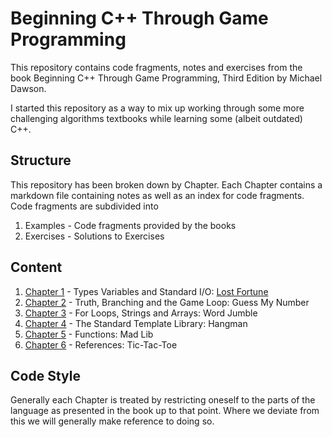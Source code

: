 # Beginning C++ Through Game Programming

This repository contains code fragments, notes and exercises from the book Beginning C++ Through Game Programming, Third Edition by Michael Dawson.

I started this repository as a way to mix up working through some more challenging algorithms textbooks while learning some (albeit outdated) C++.

## Structure

This repository has been broken down by Chapter. Each Chapter contains a markdown file containing notes as well as an index for code fragments. Code fragments are subdivided into

1. Examples - Code fragments provided by the books
2. Exercises - Solutions to Exercises

## Content

1. [Chapter 1](./Chapter1/Chapter1.md) - Types Variables and Standard I/O: [Lost Fortune](./Chapter1/Chapter1.md#major-project-lost-fortune)
2. [Chapter 2](./Chapter2/Chapter2.md) - Truth, Branching and the Game Loop: Guess My Number
3. [Chapter 3](./Chapter3/Chapter3.md) - For Loops, Strings and Arrays: Word Jumble
4. [Chapter 4](./Chapter4/Chapter4.md) - The Standard Template Library: Hangman
5. [Chapter 5](./Chapter5/Chapter5.md) - Functions: Mad Lib
6. [Chapter 6](./Chapter6/Chapter6.md) - References: Tic-Tac-Toe

## Code Style

Generally each Chapter is treated by restricting oneself to the parts of the language as presented in the book up to that point. Where we deviate from this we will generally make reference to doing so.
